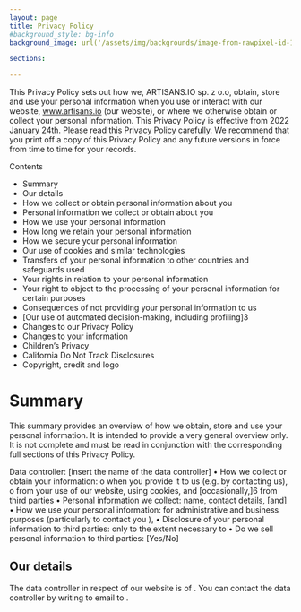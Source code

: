 ```yaml
---
layout: page
title: Privacy Policy
#background_style: bg-info
background_image: url('/assets/img/backgrounds/image-from-rawpixel-id-1199650-jpeg.jpg')

sections:

---
```


This Privacy Policy sets out how we, ARTISANS.IO sp. z o.o, obtain, store and use your personal information when you use or interact with our website, www.artisans.io (our website), or where we otherwise obtain or collect your personal information. This Privacy Policy is effective from 2022 January 24th. Please read this Privacy Policy carefully. We recommend that you print off a copy of this Privacy Policy and any future versions in force from time to time for your records.

Contents
- Summary
- Our details
- How we collect or obtain personal information about you
- Personal information we collect or obtain about you
- How we use your personal information
- How long we retain your personal information
- How we secure your personal information
- Our use of cookies and similar technologies
- Transfers of your personal information to other countries and safeguards used
- Your rights in relation to your personal information
- Your right to object to the processing of your personal information for certain purposes
- Consequences of not providing your personal information to us
- [Our use of automated decision-making, including profiling]3
- Changes to our Privacy Policy
- Changes to your information
- Children’s Privacy
- California Do Not Track Disclosures
- Copyright, credit and logo

# Summary

This summary provides an overview of how we obtain, store and use your personal information. It is intended to provide a very general overview only. It is not complete and must be read in conjunction with the corresponding full sections of this Privacy Policy.

Data controller: [insert the name of the data controller]
• How we collect or obtain your information:
o when you provide it to us (e.g. by contacting us), o from your use of our website, using cookies, and [occasionally,]6 from third parties
• Personal information we collect: name, contact details, [and]
• How we use your personal information: for administrative and business purposes (particularly to contact you   ),
• Disclosure of your personal information to third parties: only to the extent necessary to
• Do we sell personal information to third parties: [Yes/No]

## Our details
The data controller in respect of our website is of   . You can contact the data controller by writing to email to .


